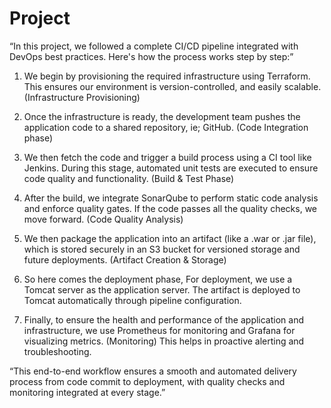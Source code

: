 # Project

“In this project, we followed a complete CI/CD pipeline integrated with DevOps best practices. Here's how the process works step by step:”

1. We begin by provisioning the required infrastructure using Terraform. This ensures our environment is version-controlled, and easily scalable.  (Infrastructure Provisioning)

2. Once the infrastructure is ready, the development team pushes the application code to a shared repository, ie; GitHub.   (Code Integration phase)

3. We then fetch the code and trigger a build process using a CI tool like Jenkins. During this stage, automated unit tests are executed to ensure code quality and functionality. (Build & Test Phase)

4. After the build, we integrate SonarQube to perform static code analysis and enforce quality gates. If the code passes all the quality checks, we move forward.  (Code Quality Analysis)

5. We then package the application into an artifact (like a .war or .jar file), which is stored securely in an S3 bucket for versioned storage and future deployments. (Artifact Creation & Storage)

6. So here comes the deployment phase,
   For deployment, we use a Tomcat server as the application server. The artifact is deployed to Tomcat automatically through pipeline configuration.

7. Finally, to ensure the health and performance of the application and infrastructure, we use Prometheus for monitoring and Grafana for visualizing metrics.  (Monitoring)
   This helps in proactive alerting and troubleshooting.

“This end-to-end workflow ensures a smooth and automated delivery process from code commit to deployment, with quality checks and monitoring integrated at every stage.”



















                   
